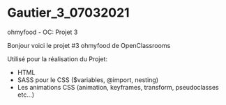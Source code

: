 # Gautier_3_07032021
ohmyfood - OC: Projet 3

Bonjour voici le projet #3 ohmyfood de OpenClassrooms

Utilisé pour la réalisation du Projet:

- HTML
- SASS pour le CSS ($variables, @import, nesting)
- Les animations CSS (animation, keyframes, transform, pseudoclasses etc...)
